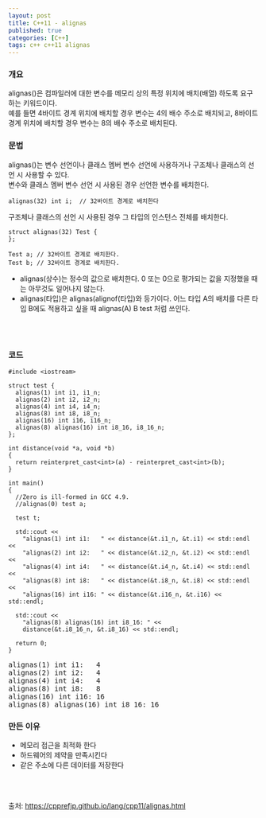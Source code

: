 ```yaml
---
layout: post
title: C++11 - alignas
published: true
categories: [C++]
tags: c++ c++11 alignas
---
```

### 개요
  
alignas()은 컴파일러에 대한 변수를 메모리 상의 특정 위치에 배치(배열) 하도록 요구하는 키워드이다.  
예를 들면 4바이트 경계 위치에 배치할 경우 변수는 4의 배수 주소로 배치되고, 8바이트 경계 위치에 배치할 경우 변수는 8의 배수 주소로 배치된다.  
    
  
    
  
### 문법
alignas()는 변수 선언이나 클래스 멤버 변수 선언에 사용하거나 구조체나 클래스의 선언 시 사용할 수 있다.  
변수와 클래스 멤버 변수 선언 시 사용된 경우 선언한 변수를 배치한다.

```
alignas(32) int i;  // 32바이트 경계로 배치한다
```
  
  
구조체나 클래스의 선언 시 사용된 경우 그 타입의 인스턴스 전체를 배치한다.

```
struct alignas(32) Test {
};

Test a; // 32바이트 경계로 배치한다.
Test b; // 32바이트 경계로 배치한다.
```

- alignas(상수)는 정수의 값으로 배치한다. 0 또는 0으로 평가되는 값을 지정했을 때는 아무것도 일어나지 않는다.
- alignas(타입)은 alignas(alignof(타입)와 등가이다. 어느 타입 A의 배치를 다른 타입 B에도 적용하고 싶을 때 alignas(A) B test 처럼 쓰인다.
  
  
<br>  
<br>  


### 코드

```
#include <iostream>

struct test {
  alignas(1) int i1, i1_n;
  alignas(2) int i2, i2_n;
  alignas(4) int i4, i4_n;
  alignas(8) int i8, i8_n;
  alignas(16) int i16, i16_n;
  alignas(8) alignas(16) int i8_16, i8_16_n;
};

int distance(void *a, void *b)
{
  return reinterpret_cast<int>(a) - reinterpret_cast<int>(b);
}

int main()
{
  //Zero is ill-formed in GCC 4.9.
  //alignas(0) test a;

  test t;

  std::cout <<
    "alignas(1) int i1:   " << distance(&t.i1_n, &t.i1) << std::endl <<
    "alignas(2) int i2:   " << distance(&t.i2_n, &t.i2) << std::endl <<
    "alignas(4) int i4:   " << distance(&t.i4_n, &t.i4) << std::endl <<
    "alignas(8) int i8:   " << distance(&t.i8_n, &t.i8) << std::endl <<
    "alignas(16) int i16: " << distance(&t.i16_n, &t.i16) << std::endl;

  std::cout <<
    "alignas(8) alignas(16) int i8_16: " << 
    distance(&t.i8_16_n, &t.i8_16) << std::endl;

  return 0;
}
```
<pre>
alignas(1) int i1:   4
alignas(2) int i2:   4
alignas(4) int i4:   4
alignas(8) int i8:   8
alignas(16) int i16: 16
alignas(8) alignas(16) int i8_16: 16
</pre>
  
  
### 만든 이유
- 메모리 접근을 최적화 한다
- 하드웨어의 제약을 만족시킨다
- 같은 주소에 다른 데이터를 저장한다
  
    
<br>  
<br>  



출처: https://cpprefjp.github.io/lang/cpp11/alignas.html

